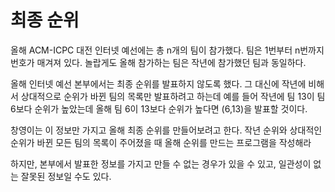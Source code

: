 # 최종 순위

올해 ACM-ICPC 대전 인터넷 예선에는 총 n개의 팀이 참가했다. 팀은 1번부터 n번까지 번호가 매겨져 있다. 놀랍게도 올해 참가하는 팀은 작년에 참가했던 팀과 동일하다.

올해 인터넷 예선 본부에서는 최종 순위를 발표하지 않도록 했다. 그 대신에 작년에 비해서 상대적으로 순위가 바뀐 팀의 목록만 발표하려고 하는데 예를 들어 작년에 팀 13이 팀 6보다 순위가 높았는데 올해 팀 6이 13보다 순위가 높다면 (6,13)을 발표할 것이다.

창영이는 이 정보만 가지고 올해 최종 순위를 만들어보려고 한다. 작년 순위와 상대적인 순위가 바뀐 모든 팀의 목록이 주어졌을 때 올해 순위를 만드는 프로그램을 작성해라

하지만, 본부에서 발표한 정보를 가지고 만들 수 없는 경우가 있을 수 있고, 일관성이 없는 잘못된 정보일 수도 있다.
